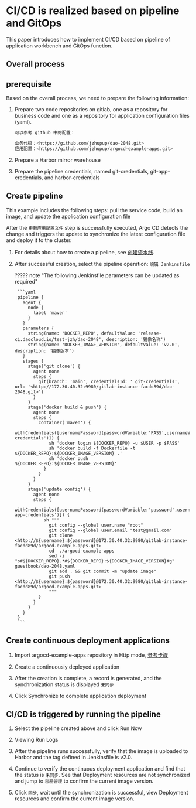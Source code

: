 # CI/CD is realized based on pipeline and GitOps

This paper introduces how to implement CI/CD based on pipeline of application workbench and GitOps function.

## Overall process

<!--![]()screenshots-->

## prerequisite

Based on the overall process, we need to prepare the following information:

1. Prepare two code repositories on gitlab, one as a repository for business code and one as a repository for application configuration files (yaml).

    ```bash
    可以参考 github 中的配置：
   
    业务代码：<https://github.com/jzhupup/dao-2048.git>
    应用配置：<https://github.com/jzhupup/argocd-example-apps.git>
    ```

2. Prepare a Harbor mirror warehouse

3. Prepare the pipeline credentials, named git-credentials, git-app-credentials, and harbor-credentials

## Create pipeline

This example includes the following steps: pull the service code, build an image, and update the application configuration file

After the `更新应用配置文件` step is successfully executed, Argo CD detects the change and triggers the update to synchronize the latest configuration file and deploy it to the cluster.

1. For details about how to create a pipeline, see [创建流水线](../user-guide/pipelines/create/custom.md).

2. After successful creation, select the pipeline operation: `编辑 Jenkinsfile`

    ????? note "The following Jenkinsfile parameters can be updated as required"

        ```yaml
        pipeline {
          agent {
            node {
              label 'maven'
            }
          }
          parameters {
            string(name: 'DOCKER_REPO', defaultValue: 'release-ci.daocloud.io/test-jzh/dao-2048', description: '镜像名称')
            string(name: 'DOCKER_IMAGE_VERSION', defaultValue: 'v2.0', description: '镜像版本')
          }
          stages {
            stage('git clone') {
              agent none
              steps {
                git(branch: 'main', credentialsId: ' git-credentials', url: '<http://172.30.40.32:9980/gitlab-instance-facdd89d/dao-2048.git>')
              }
            }
            stage('docker build & push') {
              agent none
              steps {
                container('maven') {
                  withCredentials([usernamePassword(passwordVariable:'PASS',usernameVariable:'USER',credentialsId:'harbor-credentials')]) {
                    sh 'docker login ${DOCKER_REPO} -u $USER -p $PASS'
                    sh 'docker build -f Dockerfile -t ${DOCKER_REPO}:${DOCKER_IMAGE_VERSION} .'
                    sh 'docker push ${DOCKER_REPO}:${DOCKER_IMAGE_VERSION}'
                  }
                }
              }
            }
            stage('update config') {
              agent none
              steps {
                withCredentials([usernamePassword(passwordVariable:'password',usernameVariable:'username',credentialsId:'git-app-credentials')]) {
                  sh """
                    git config --global user.name "root"
                    git config --global user.email "test@gmail.com"
                    git clone <http://${username}:${password}@172.30.40.32:9980/gitlab-instance-facdd89d/argocd-example-apps.git>                                         
                    cd  ./argocd-example-apps
                    sed -i "s#${DOCKER_REPO}.*#${DOCKER_REPO}:${DOCKER_IMAGE_VERSION}#g" guestbook/dao-2048.yaml
                    git add . && git commit -m "update image"
                    git push <http://${username}:${password}@172.30.40.32:9980/gitlab-instance-facdd89d/argocd-example-apps.git>
                    """
                }
              }
            }
          }
        }
        ```

## Create continuous deployment applications

1. Import argocd-example-apps repository in Http mode, [参考步骤](../user-guide/gitops/import-repo.md)

2. Create a continuously deployed application

    <!--![]()screenshots-->

3. After the creation is complete, a record is generated, and the synchronization status is displayed `未同步`

    <!--![]()screenshots-->

4. Click Synchronize to complete application deployment

    <!--![]()screenshots-->

## CI/CD is triggered by running the pipeline

1. Select the pipeline created above and click Run Now

    <!--![]()screenshots-->

2. Viewing Run Logs

    <!--![]()screenshots-->

3. After the pipeline runs successfully, verify that the image is uploaded to Harbor and the tag defined in Jenkinsfile is v2.0.

    <!--![]()screenshots-->

4. Continue to verify the continuous deployment application and find that the status is `未同步`. See that Deployment resources are not synchronized and jump to `容器管理` to confirm the current image version.

    <!--![]()screenshots-->

    <!--![]()screenshots-->

5. Click `同步`, wait until the synchronization is successful, view Deployment resources and confirm the current image version.

    <!--![]()screenshots-->

    <!--![]()screenshots-->
